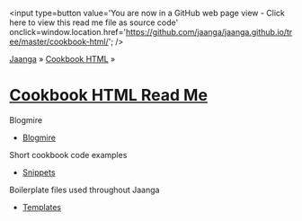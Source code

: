 <span style=display:none; >[You are now in a GitHub source code view - Click here to view this read me file as a web page]( http://jaanga.github.io/cookbook-html/index.html "View file as a web page." ) </span>
<input type=button value='You are now in a GitHub web page view - Click here to view this read me file as source code' onclick=window.location.href='https://github.com/jaanga/jaanga.github.io/tree/master/cookbook-html/'; />  

[Jaanga]( http://jaanga.github.io ) &raquo; [Cookbook HTML]( http://jaanga.github.io/cookbook-html/  ) &raquo;  

[Cookbook HTML Read Me]( index.html )
====

Blogmire

* [Blogmire]( http://jaanga.github.io/cookbook-html/blogmire/ )

Short cookbook code examples

* [Snippets]( http://jaanga.github.io/cookbook-html/snippets/ )  

Boilerplate files used throughout Jaanga

* [Templates]( http://jaanga.github.io/cookbook-html/templates/  ) 